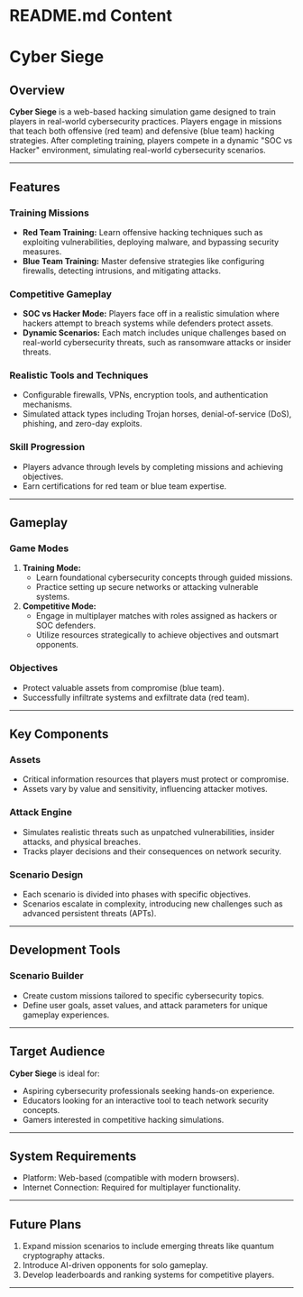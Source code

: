 # README.md Content

# Cyber Siege

## Overview
**Cyber Siege** is a web-based hacking simulation game designed to train players in real-world cybersecurity practices. Players engage in missions that teach both offensive (red team) and defensive (blue team) hacking strategies. After completing training, players compete in a dynamic "SOC vs Hacker" environment, simulating real-world cybersecurity scenarios.

---

## Features

### **Training Missions**
- **Red Team Training:** Learn offensive hacking techniques such as exploiting vulnerabilities, deploying malware, and bypassing security measures.
- **Blue Team Training:** Master defensive strategies like configuring firewalls, detecting intrusions, and mitigating attacks.

### **Competitive Gameplay**
- **SOC vs Hacker Mode:** Players face off in a realistic simulation where hackers attempt to breach systems while defenders protect assets.
- **Dynamic Scenarios:** Each match includes unique challenges based on real-world cybersecurity threats, such as ransomware attacks or insider threats.

### **Realistic Tools and Techniques**
- Configurable firewalls, VPNs, encryption tools, and authentication mechanisms.
- Simulated attack types including Trojan horses, denial-of-service (DoS), phishing, and zero-day exploits.

### **Skill Progression**
- Players advance through levels by completing missions and achieving objectives.
- Earn certifications for red team or blue team expertise.

---

## Gameplay

### **Game Modes**
1. **Training Mode:**
   - Learn foundational cybersecurity concepts through guided missions.
   - Practice setting up secure networks or attacking vulnerable systems.
2. **Competitive Mode:**
   - Engage in multiplayer matches with roles assigned as hackers or SOC defenders.
   - Utilize resources strategically to achieve objectives and outsmart opponents.

### **Objectives**
- Protect valuable assets from compromise (blue team).
- Successfully infiltrate systems and exfiltrate data (red team).

---

## Key Components
### **Assets**
- Critical information resources that players must protect or compromise.
- Assets vary by value and sensitivity, influencing attacker motives.

### **Attack Engine**
- Simulates realistic threats such as unpatched vulnerabilities, insider attacks, and physical breaches.
- Tracks player decisions and their consequences on network security.

### **Scenario Design**
- Each scenario is divided into phases with specific objectives.
- Scenarios escalate in complexity, introducing new challenges such as advanced persistent threats (APTs).

---

## Development Tools
### **Scenario Builder**
- Create custom missions tailored to specific cybersecurity topics.
- Define user goals, asset values, and attack parameters for unique gameplay experiences.

---

## Target Audience
**Cyber Siege** is ideal for:
- Aspiring cybersecurity professionals seeking hands-on experience.
- Educators looking for an interactive tool to teach network security concepts.
- Gamers interested in competitive hacking simulations.

---

## System Requirements
- Platform: Web-based (compatible with modern browsers).
- Internet Connection: Required for multiplayer functionality.

---

## Future Plans
1. Expand mission scenarios to include emerging threats like quantum cryptography attacks.
2. Introduce AI-driven opponents for solo gameplay.
3. Develop leaderboards and ranking systems for competitive players.

---
